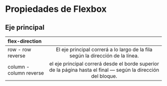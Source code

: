 # Propiedades de Flexbox
## Eje principal
|flex-direction           |                                                                                                               |
| :---                    |    :----:                                                                                                     |
| row - row reverse       | El eje principal correrá a lo largo de la fila según la dirección de la línea.                                |
| column - column reverse | el eje principal correrá desde el borde superior de la página hasta el final — según la dirección del bloque. |